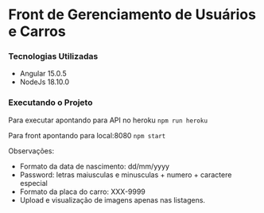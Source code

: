 # Front de Gerenciamento de Usuários e Carros

### Tecnologias Utilizadas

 - Angular 15.0.5
 - NodeJs 18.10.0

### Executando o Projeto

Para executar apontando para API no heroku
`npm run heroku`

Para front apontando para local:8080
`npm start`

Observações:
- Formato da data de nascimento: dd/mm/yyyy
- Password: letras maiusculas e minusculas + numero + caractere especial
- Formato da placa do carro: XXX-9999
- Upload e visualização de imagens apenas nas listagens.
